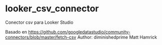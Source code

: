 # looker_csv_connector
Conector csv para Looker Studio

Basado en https://github.com/googledatastudio/community-connectors/blob/master/fetch-csv Author: diminishedprime Matt Hamrick

